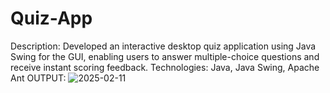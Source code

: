 # Quiz-App
Description: Developed an interactive desktop quiz application using Java Swing for the GUI, enabling users to answer multiple-choice questions and receive instant scoring feedback.
Technologies: Java, Java Swing, Apache Ant
OUTPUT:
![2025-02-11](https://github.com/user-attachments/assets/10194bc5-2a32-44b5-9a23-96f062f7f4b6)


